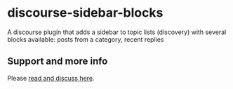 # discourse-sidebar-blocks

A discourse plugin that adds a sidebar to topic lists (discovery) with several blocks available: posts from a category, recent replies

## Support and more info
Please [read and discuss here](https://meta.discourse.org/t/discourse-sidebar-blocks/51457).

